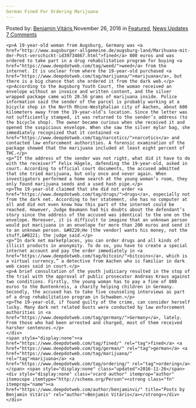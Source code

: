 ```yaml
---
German Fined For Ordering Marijuana
---
```

<article class="post-listing post-16588 post type-post status-publish format-standard has-post-thumbnail hentry  tag-fined tag-german tag-marijuana tag-ordering">
    <div class="post-inner">
        <span>Posted by: <a href="https://www.deepdotweb.com/author/benjaminvi/" title="">Benjamin Vitáris </a></span>
    <span>November 26, 2016</span>
    <span>in <a href="https://www.deepdotweb.com/category/deepdot-news/" rel="category tag">Featured</a>, <a href="https://www.deepdotweb.com/category/news-updates/" rel="category tag">News Updates</a></span>
    <span><a href="https://www.deepdotweb.com/2016/11/26/german-fined-ordering-marijuana/#comments">7 Comments</a></span>
    </p>
    <div class="clear"></div>
    
    <p>A 19-year-old woman from Augsburg, Germany was <a href="http://www.augsburger-allgemeine.de/augsburg-land/Marihuana-mit-der-Post-verschickt-id39734867.html">fined</a> 800 euros and was ordered to take part in a drug rehabilitation program for buying <a href="https://www.deepdotweb.com/tag/weed/">weed</a> from the internet. It is unclear from where the 19-year-old purchased <a href="https://www.deepdotweb.com/tag/marijuana/">marijuana</a>, but there is a big chance that she ordered it from the dark web.</p>
    <p>According to the Augsburg Youth Court, the woman received an envelope without an invoice and written content, and the silver wrapped package came with 20.56 grams of marijuana inside. Police information said the sender of the parcel is probably working at a bicycle shop in the North Rhine-Westphalian city of Aachen, about 600 kilometers away from the 19-year-old’s location. Since the letter was not sufficiently stamped, it was returned to the sender’s address (to the bicycle shop). The owner became curious when she received it and opened the suspicious envelope. When she saw the silver mylar bag, she immediately recognized that it contained <a href="https://www.deepdotweb.com/tag/narcotics/">narcotics</a> and contacted law enforcement authorities. A forensic examination of the package showed that the marijuana included at least eight percent of THC.</p>
    <p>“If the address of the sender was not right, what did it have to do with the receiver?” Felix Hägele, defending the 19-year-old, asked in court. According to official court documents, the accused admitted that she tried marijuana, but only once and never again. When investigators performed a home search at the young woman’s room, they only found marijuana seeds and a used hash pipe.</p>
    <p>The 19-year-old claimed that she did not order <a href="https://www.deepdotweb.com/tag/drugs/">drugs</a>, especially not from the dark net. According to her statement, she has no computer at all and did not even know how this part of the internet could be reached. However, Judge Baumann had his doubts about the defendant’s story since the address of the accused was identical to the one on the envelope. Moreover, it is difficult to imagine that an unknown person would put marijuana in an envelope for more than 200 euros and send it to an unknown person. &#8220;He [the vendor] wants his money, not the stuff,&#8221; the judge said.</p>
    <p>“In dark net marketplaces, you can order drugs and all kinds of illicit products in anonymity. To do so, you have to create a special internet account and pay the order immediately in <a href="https://www.deepdotweb.com/tag/bitcoin/">bitcoins</a>, which is a virtual currency,” a detective from Aachen who is familiar in dark web cases said in court.</p>
    <p>A brief consultation of the youth judiciary resulted in the stop of the trial with the approval of public prosecutor Andreas Kraus against two conditions. Firstly, the young woman has to pay a fine of 800 euros to the Buntenkreis, a charity helping children in Germany. Secondly, the accused has to take five counseling interviews as part of a drug rehabilitation program in Schwaben.</p>
    <p>The 19-year-old, if found guilty of the crime, can consider herself lucky. Many dark net related busts were conducted by law enforcement authorities in <a href="https://www.deepdotweb.com/tag/germany/">Germany</a>, lately. From those who had been arrested and charged, most of them received harsher sentences.</p>
    </div>
    <span style="display:none"><a href="https://www.deepdotweb.com/tag/fined/" rel="tag">fined</a> <a href="https://www.deepdotweb.com/tag/german/" rel="tag">german</a> <a href="https://www.deepdotweb.com/tag/marijuana/" rel="tag">marijuana</a> <a href="https://www.deepdotweb.com/tag/ordering/" rel="tag">ordering</a></span> <span style="display:none" class="updated">2016-11-26</span>
    <div style="display:none" class="vcard author" itemprop="author" itemscope itemtype="http://schema.org/Person"><strong class="fn" itemprop="name"><a href="https://www.deepdotweb.com/author/benjaminvi/" title="Posts by Benjamin Vitáris" rel="author">Benjamin Vitáris</a></strong></div>
    </div>
</article>

